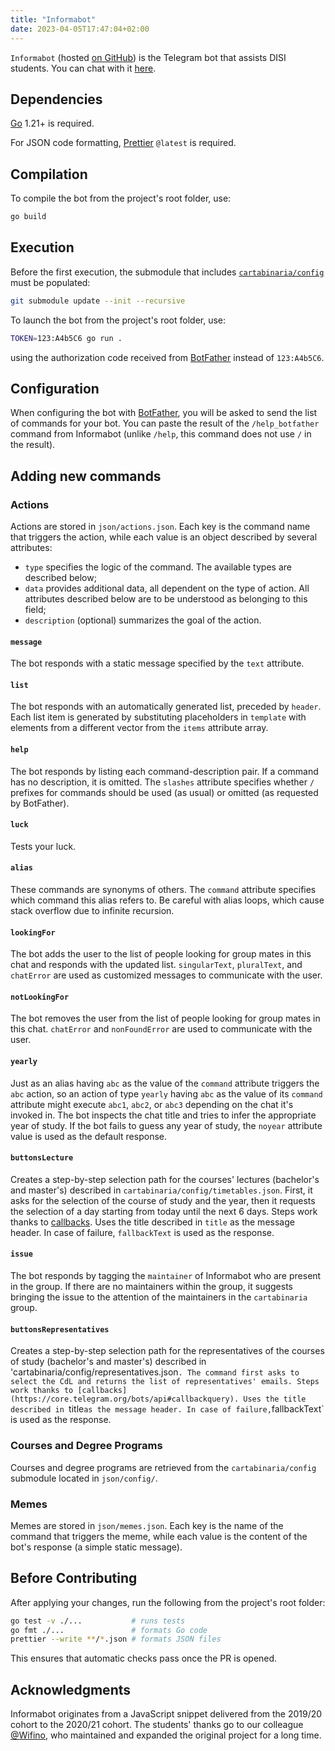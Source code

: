 ```yaml
---
title: "Informabot"
date: 2023-04-05T17:47:04+02:00
---
```


`Informabot` (hosted [on GitHub](https://github.com/cartabinaria/informabot)) is the Telegram bot that assists DISI students. You can chat with it [here](https://t.me/UniboInformabot).

## Dependencies

[Go](https://go.dev/) 1.21+ is required.

For JSON code formatting, [Prettier](https://prettier.io/) `@latest` is required.

## Compilation

To compile the bot from the project's root folder, use:

```bash
go build
```

## Execution

Before the first execution, the submodule that includes [`cartabinaria/config`](../infrastruttura/configurazioni/) must be populated:

```bash
git submodule update --init --recursive
```

To launch the bot from the project's root folder, use:

```bash
TOKEN=123:A4b5C6 go run .
```

using the authorization code received from [BotFather](https://core.telegram.org/bots#6-botfather) instead of `123:A4b5C6`.

## Configuration

When configuring the bot with [BotFather](https://core.telegram.org/bots#6-botfather), you will be asked to send the list of commands for your bot. You can paste the result of the `/help_botfather` command from Informabot (unlike `/help`, this command does not use `/` in the result).

## Adding new commands

### Actions

Actions are stored in `json/actions.json`. Each key is the command name that triggers the action, while each value is an object described by several attributes:

- `type` specifies the logic of the command. The available types are described below;
- `data` provides additional data, all dependent on the type of action. All attributes described below are to be understood as belonging to this field;
- `description` (optional) summarizes the goal of the action.

#### `message`

The bot responds with a static message specified by the `text` attribute.

#### `list`

The bot responds with an automatically generated list, preceded by `header`. Each list item is generated by substituting placeholders in `template` with elements from a different vector from the `items` attribute array.

#### `help`

The bot responds by listing each command-description pair. If a command has no description, it is omitted. The `slashes` attribute specifies whether `/` prefixes for commands should be used (as usual) or omitted (as requested by BotFather).

#### `luck`

Tests your luck.

#### `alias`

These commands are synonyms of others. The `command` attribute specifies which command this alias refers to. Be careful with alias loops, which cause stack overflow due to infinite recursion.

#### `lookingFor`

The bot adds the user to the list of people looking for group mates in this chat and responds with the updated list. `singularText`, `pluralText`, and `chatError` are used as customized messages to communicate with the user.

#### `notLookingFor`

The bot removes the user from the list of people looking for group mates in this chat. `chatError` and `nonFoundError` are used to communicate with the user.

#### `yearly`

Just as an alias having `abc` as the value of the `command` attribute triggers the `abc` action, so an action of type `yearly` having `abc` as the value of its `command` attribute might execute `abc1`, `abc2`, or `abc3` depending on the chat it's invoked in. The bot inspects the chat title and tries to infer the appropriate year of study. If the bot fails to guess any year of study, the `noyear` attribute value is used as the default response.

#### `buttonsLecture`

Creates a step-by-step selection path for the courses' lectures (bachelor's and master's) described in `cartabinaria/config/timetables.json`. First, it asks for the selection of the course of study and the year, then it requests the selection of a day starting from today until the next 6 days. Steps work thanks to [callbacks](https://core.telegram.org/bots/api#callbackquery). Uses the title described in `title` as the message header. In case of failure, `fallbackText` is used as the response.

#### `issue`

The bot responds by tagging the `maintainer` of Informabot who are present in the group. If there are no maintainers within the group, it suggests bringing the issue to the attention of the maintainers in the `cartabinaria` group.

#### `buttonsRepresentatives`

Creates a step-by-step selection path for the representatives of the courses of study (bachelor's and master's) described in 'cartabinaria/config/representatives.json`. The command first asks to select the CdL and returns the list of representatives' emails. Steps work thanks to [callbacks](https://core.telegram.org/bots/api#callbackquery). Uses the title described in `title` as the message header. In case of failure, `fallbackText` is used as the response.

### Courses and Degree Programs

Courses and degree programs are retrieved from the `cartabinaria/config` submodule located in `json/config/`.

### Memes

Memes are stored in `json/memes.json`. Each key is the name of the command that triggers the meme, while each value is the content of the bot's response (a simple static message).

## Before Contributing

After applying your changes, run the following from the project's root folder:

```bash
go test -v ./...           # runs tests
go fmt ./...               # formats Go code
prettier --write **/*.json # formats JSON files
```

This ensures that automatic checks pass once the PR is opened.

## Acknowledgments

Informabot originates from a JavaScript snippet delivered from the 2019/20 cohort to the 2020/21 cohort. The students' thanks go to our colleague [@Wifino](https://github.com/Wifino), who maintained and expanded the original project for a long time.